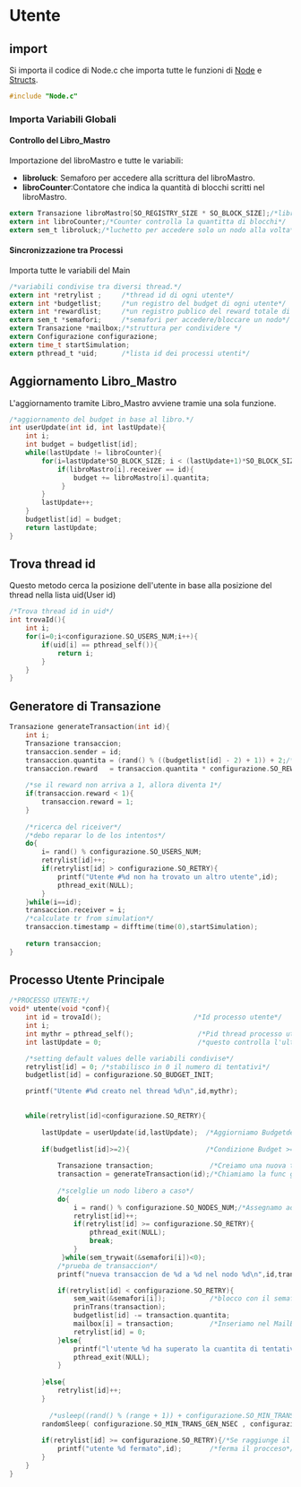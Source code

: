 # Utente
## import
Si importa il codice di Node.c che importa tutte le
funzioni di [Node](Node.md) e [Structs](Structs.md).

```c User.c
#include "Node.c"

```

### Importa Variabili Globali
#### Controllo del Libro_Mastro
Importazione del libroMastro e tutte le variabili:
- __libroluck__:   Semaforo per accedere alla scrittura del libroMastro.
- __libroCounter__:Contatore che indica la quantità di blocchi scritti nel libroMastro.

```c User.c
extern Transazione libroMastro[SO_REGISTRY_SIZE * SO_BLOCK_SIZE];/*libro mastro dove si scrivono tutte le transazioni.*/
extern int libroCounter;/*Counter controlla la quantitta di blocchi*/
extern sem_t libroluck;/*luchetto per accedere solo un nodo alla volta*/

```

#### Sincronizzazione tra Processi

Importa tutte le variabili del Main 

```c User.c
/*variabili condivise tra diversi thread.*/
extern int *retrylist ;     /*thread id di ogni utente*/
extern int *budgetlist;     /*un registro del budget di ogni utente*/
extern int *rewardlist;     /*un registro publico del reward totale di ogni nodo.*/
extern sem_t *semafori;     /*semafori per accedere/bloccare un nodo*/
extern Transazione *mailbox;/*struttura per condividere */
extern Configurazione configurazione;
extern time_t startSimulation;
extern pthread_t *uid;      /*lista id dei processi utenti*/

```

## Aggiornamento Libro_Mastro

L'aggiornamento tramite Libro_Mastro avviene tramie una sola funzione. 

```c User.c
/*aggiornamento del budget in base al libro.*/
int userUpdate(int id, int lastUpdate){
	int i;
    int budget = budgetlist[id];
    while(lastUpdate != libroCounter){
		for(i=lastUpdate*SO_BLOCK_SIZE; i < (lastUpdate+1)*SO_BLOCK_SIZE; i++){
			if(libroMastro[i].receiver == id){
	    	    budget += libroMastro[i].quantita;
	    	 }
		}
        lastUpdate++;
	}
	budgetlist[id] = budget;
    return lastUpdate;
}

```
## Trova thread id
Questo metodo cerca la posizione dell'utente in base alla posizione del 
thread nella lista uid(User id)
```c User.c
/*Trova thread id in uid*/
int trovaId(){
    int i;
    for(i=0;i<configurazione.SO_USERS_NUM;i++){
        if(uid[i] == pthread_self()){
            return i;
        }
    }
}

```

## Generatore di Transazione

```c User.c
Transazione generateTransaction(int id){
    int i;
	Transazione transaccion;
    transaccion.sender = id;
    transaccion.quantita = (rand() % ((budgetlist[id] - 2) + 1)) + 2;/*set quantita a caso*/
	transaccion.reward   = transaccion.quantita * configurazione.SO_REWARD/100;/*percentuale de la quantita*/
    
	/*se il reward non arriva a 1, allora diventa 1*/
    if(transaccion.reward < 1){
		transaccion.reward = 1;
    }
    
    /*ricerca del riceiver*/
    /*debo reparar lo de los intentos*/
    do{
		i= rand() % configurazione.SO_USERS_NUM;
        retrylist[id]++;
        if(retrylist[id] > configurazione.SO_RETRY){
            printf("Utente #%d non ha trovato un altro utente",id);
            pthread_exit(NULL);
        }
	}while(i==id);
	transaccion.receiver = i;
	/*calculate tr from simulation*/
	transaccion.timestamp = difftime(time(0),startSimulation);
    
	return transaccion;
}

```

## Processo Utente Principale

```c User.c
/*PROCESSO UTENTE:*/
void* utente(void *conf){
	int id = trovaId();                       /*Id processo utente*/
    int i;
    int mythr = pthread_self();                /*Pid thread processo utente*/
    int lastUpdate = 0;                        /*questo controlla l'ultima versione del libro mastro*/

	/*setting default values delle variabili condivise*/
    retrylist[id] = 0; /*stabilisco in 0 il numero di tentativi*/
	budgetlist[id] = configurazione.SO_BUDGET_INIT;

	printf("Utente #%d creato nel thread %d\n",id,mythr);
    

	while(retrylist[id]<configurazione.SO_RETRY){
    
		lastUpdate = userUpdate(id,lastUpdate);  /*Aggiorniamo Budgetdel Processo Utente*/
    
		if(budgetlist[id]>=2){                   /*Condizione Budget >= 2*/                                
    
			Transazione transaction;              /*Creiamo una nuova transazione*/
			transaction = generateTransaction(id);/*Chiamiamo la func generateTransaction*/
    
			/*scelglie un nodo libero a caso*/
			do{
	    	    i = rand() % configurazione.SO_NODES_NUM;/*Assegnamo ad i, id random nodo*/
	    	    retrylist[id]++;
	    	    if(retrylist[id] >= configurazione.SO_RETRY){
		    		pthread_exit(NULL);
		    		break;
	    	    }
	    	 }while(sem_trywait(&semafori[i])<0);
	    	/*prueba de transaccion*/
		    printf("nueva transaccion de %d a %d nel nodo %d\n",id,transaction.receiver,i);

			if(retrylist[id] < configurazione.SO_RETRY){
	    	    sem_wait(&semafori[i]);           /*blocco con il semaforo*/
	    	    prinTrans(transaction);
	    	    budgetlist[id] -= transaction.quantita;
	    	    mailbox[i] = transaction;         /*Inseriamo nel MailBox del nostro Nodo la transazione*/
	    	    retrylist[id] = 0;
	    	}else{
	    	    printf("l'utente %d ha superato la cuantita di tentativi\n",id);
	    	    pthread_exit(NULL);
	    	}
    
        }else{
			retrylist[id]++;
		}
    
          /*usleep((rand() % (range + 1)) + configurazione.SO_MIN_TRANS_GEN_NSEC);/*Tempo di Attesa Random della trasazione*/
		randomSleep( configurazione.SO_MIN_TRANS_GEN_NSEC , configurazione.SO_MAX_TRANS_GEN_NSEC);
    
		if(retrylist[id] >= configurazione.SO_RETRY){/*Se raggiunge il n° max di tentativi*/
			printf("utente %d fermato",id);       /*ferma il procceso*/
		}
    }
}
```
